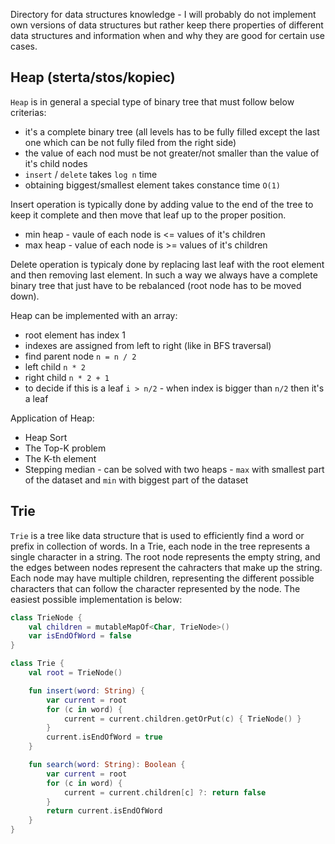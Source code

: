 Directory for data structures knowledge - I will probably do not implement own versions of data structures but rather keep there properties of different data structures and information when and why they are good for certain use cases.

## Heap (sterta/stos/kopiec)

`Heap` is in general a special type of binary tree that must follow below criterias:
- it's a complete binary tree (all levels has to be fully filled except the last one which can be not fully filed from the right side)
- the value of each nod must be not greater/not smaller than the value of it's child nodes
- `insert` / `delete` takes `log n` time
- obtaining biggest/smallest element takes constance time `O(1)`

Insert operation is typically done by adding value to the end of the tree to keep it complete and then move that leaf up to the proper position.
- min heap - vaule of each node is <= values of it's children
- max heap - value of each node is >= values of it's children

Delete operation is typicaly done by replacing last leaf with the root element and then removing last element. In such a way we always have a complete binary tree that just have to be rebalanced (root node has to be moved down).

Heap can be implemented with an array:
- root element has index 1
- indexes are assigned from left to right (like in BFS traversal)
- find parent node `n = n / 2`
- left child `n * 2`
- right child `n * 2 + 1`
- to decide if this is a leaf `i > n/2` - when index is bigger than `n/2` then it's a leaf

Application of Heap:
- Heap Sort
- The Top-K problem
- The K-th element
- Stepping median - can be solved with two heaps - `max` with smallest part of the dataset and `min` with biggest part of the dataset


## Trie

`Trie` is a tree like data structure that is used to efficiently find a word or prefix in collection of words. In a Trie, each node in the tree represents a single character in a string. The root node represents the empty string, and the edges between nodes represent the cahracters that make up the string. Each node may have multiple children, representing the different possible characters that can follow the character represented by the node. The easiest possible implementation is below:
```kotlin
class TrieNode {
    val children = mutableMapOf<Char, TrieNode>()
    var isEndOfWord = false
}

class Trie {
    val root = TrieNode()

    fun insert(word: String) {
        var current = root
        for (c in word) {
            current = current.children.getOrPut(c) { TrieNode() }
        }
        current.isEndOfWord = true
    }

    fun search(word: String): Boolean {
        var current = root
        for (c in word) {
            current = current.children[c] ?: return false
        }
        return current.isEndOfWord
    }
}
```

